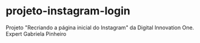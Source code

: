 # projeto-instagram-login
Projeto "Recriando a página inicial do Instagram" da Digital Innovation One. Expert Gabriela Pinheiro
